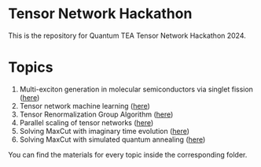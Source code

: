 # Tensor Network Hackathon

This is the repository for Quantum TEA Tensor Network Hackathon 2024.

Topics
======

1. Multi-exciton generation in molecular semiconductors via singlet fission ([here](multi_exciton_generation))
2. Tensor network machine learning ([here](tn_machine_learning))
3. Tensor Renormalization Group Algorithm ([here](trg_algorithm))
4. Parallel scaling of tensor networks ([here](tn_parallel_scaling))
5. Solving MaxCut with imaginary time evolution ([here](max_cut_imaginary_time))
6. Solving MaxCut with simulated quantum annealing ([here](max_cut_quantum_annealing))

You can find the materials for every topic inside the corresponding folder.

